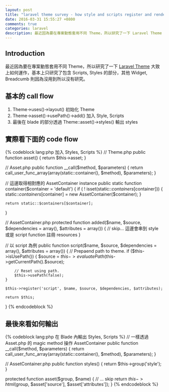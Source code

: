 ```yaml
---
layout: post
title: "laravel theme survey - how style and scripts register and render?"
date: 2016-03-31 15:55:27 +0800
comments: true
categories: laravel
description: 最近因為要在專案動態套用不同 Theme，所以研究了一下 Laravel Theme 大致上如何運作，基本上只研究了包含 Scripts, Styles 的部分，其他 Widget, Breadcumb 則因為沒用到所以沒有研究。
---
```

## Introduction

最近因為要在專案動態套用不同 Theme，所以研究了一下 <a href='https://github.com/teepluss/laravel-theme' rel='nofollow' target='_blank'>Laravel Theme</a> 大致上如何運作，基本上只研究了包含 Scripts, Styles 的部分，其他 Widget, Breadcumb 則因為沒用到所以沒有研究。

<!-- more -->

## 基本的 call flow

1. Theme->uses()->layout() 初始化 Theme
2. Theme->asset()->usePath()->add() 加入 Style, Scripts
3. 最後在 blade 的部分透過 Theme::asset()->styles() 輸出 styles

## 實際看下面的 code flow

{% codeblock lang:php 加入 Styles, Scripts  %}
// Theme.php
public function asset()
{
    return $this->asset;
}

// Asset.php
public function __call($method, $parameters)
{
    return call_user_func_array(array(static::container(), $method), $parameters);
}

// 這邊取得相對應的 AssetContainer instance
public static function container($container = 'default')
{
    if ( ! isset(static::$containers[$container]))
    {
        static::$containers[$container] = new AssetContainer($container);
    }

    return static::$containers[$container];
}

// AssetContainer.php
protected function added($name, $source, $dependencies = array(), $attributes = array())
{
    // skip... 這邊會串到 style 或是 script function 註冊 resources
}

// 以 script 為例
public function script($name, $source, $dependencies = array(), $attributes = array())
{
    // Prepaend path to theme.
    if ($this->isUsePath())
    {
        $source = $this->evaluatePath($this->getCurrentPath().$source);

        // Reset using path.
        $this->usePath(false);
    }

    $this->register('script', $name, $source, $dependencies, $attributes);

    return $this;
}
{% endcodeblock %}

## 最後來看如何輸出

{% codeblock lang:php 在 Blade 內輸出 Styles, Scripts  %}
// 一樣透過 Asset.php 的 magic method 操作 AssetContainer
public function __call($method, $parameters)
{
    return call_user_func_array(array(static::container(), $method), $parameters);
}

// AssetContainer.php
public function styles()
{
    return $this->group('style');
}

protected function asset($group, $name)
{
    // ... skip
    return $this->html($group, $asset['source'], $asset['attributes']);
}
{% endcodeblock %}